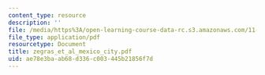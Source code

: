 ```yaml
---
content_type: resource
description: ''
file: /media/https%3A/open-learning-course-data-rc.s3.amazonaws.com/11-943j-urban-transportation-land-use-and-the-environment-spring-2002/ae78e3baab68d336c003445b21856f7d_zegras_et_al_mexico_city.pdf
file_type: application/pdf
resourcetype: Document
title: zegras_et_al_mexico_city.pdf
uid: ae78e3ba-ab68-d336-c003-445b21856f7d
---
```

